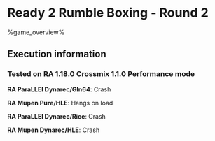 # Ready 2 Rumble Boxing - Round 2 

%game_overview%

## Execution information

### Tested on RA 1.18.0 Crossmix 1.1.0 Performance mode

**RA ParaLLEl Dynarec/Gln64**: Crash

**RA Mupen Pure/HLE**: Hangs on load

**RA ParaLLEl Dynarec/Rice**: Crash

**RA Mupen Dynarec/HLE**: Crash
